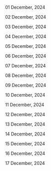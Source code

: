 01 December, 2024

02 December, 2024

03 December, 2024

04 December, 2024

05 December, 2024

06 December, 2024

07 December, 2024

08 December, 2024

09 December, 2024

10 December, 2024

11 December, 2024

12 December, 2024

13 December, 2024

14 December, 2024

15 December, 2024

16 December, 2024

17 December, 2024